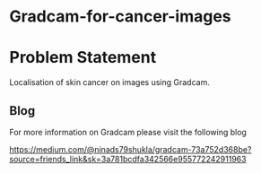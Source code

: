 # Gradcam-for-cancer-images



# Problem Statement

Localisation of skin cancer on images using Gradcam.



## Blog

For more information on Gradcam please visit the following blog


https://medium.com/@ninads79shukla/gradcam-73a752d368be?source=friends_link&sk=3a781bcdfa342566e955772242911963


